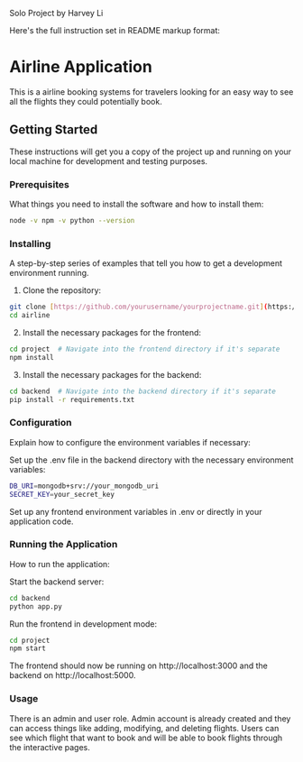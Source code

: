 Solo Project by Harvey Li

Here's the full instruction set in README markup format:

# Airline Application

This is a airline booking systems for travelers looking for an easy way to see all the flights they could potentially book.

## Getting Started

These instructions will get you a copy of the project up and running on your local machine for development and testing purposes.

### Prerequisites

What things you need to install the software and how to install them:
```bash
node -v npm -v python --version
```

### Installing

A step-by-step series of examples that tell you how to get a development environment running.

1. Clone the repository:
```bash
git clone [https://github.com/yourusername/yourprojectname.git](https://github.com/harvey-a-li/Airline.git)
cd airline

```
2. Install the necessary packages for the frontend:

```bash
cd project  # Navigate into the frontend directory if it's separate
npm install

```
3. Install the necessary packages for the backend:

```bash
cd backend  # Navigate into the backend directory if it's separate
pip install -r requirements.txt

```
### Configuration
Explain how to configure the environment variables if necessary:

Set up the .env file in the backend directory with the necessary environment variables:

```bash
DB_URI=mongodb+srv://your_mongodb_uri
SECRET_KEY=your_secret_key
```

Set up any frontend environment variables in .env or directly in your application code.

### Running the Application
How to run the application:

Start the backend server:

```bash
cd backend
python app.py
```

Run the frontend in development mode:

```bash
cd project
npm start
```
The frontend should now be running on http://localhost:3000 and the backend on http://localhost:5000.

### Usage

There is an admin and user role. Admin account is already created and
they can access things like adding, modifying, and deleting flights.
Users can see which flight that want to book and will be able to
book flights through the interactive pages.
